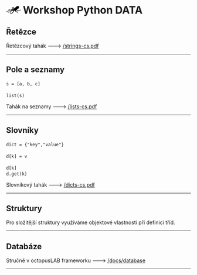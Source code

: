 # ![logo](img/logo_small.png) Workshop Python DATA

## Řetězce

Řetězcový tahák 🡒 [/strings-cs.pdf](https://pyvec.github.io/cheatsheets/strings/strings-cs.pdf)

---

## Pole a seznamy
```
s = [a, b, c]

list(s)
```

Tahák na seznamy 🡒 [/lists-cs.pdf](https://pyvec.github.io/cheatsheets/lists/lists-cs.pdf)

---

## Slovníky
```
dict = {"key","value"}

d[k] = v

d[k]
d.get(k)

```

Slovníkový tahák  🡒 [/dicts-cs.pdf](https://pyvec.github.io/cheatsheets/dicts/dicts-cs.pdf)

---

## Struktury

Pro složitější struktury využíváme objektové vlastnosti při definici tříd.

---

## Databáze

Stručně v octopusLAB frameworku 🡒 [/docs/database](/basicdoc/#database)

---
